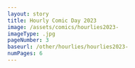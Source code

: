 ```yaml
---
layout: story
title: Hourly Comic Day 2023
image: /assets/comics/hourlies2023-
imageType: .jpg
pageNumber: 3
baseurl: /other/hourlies/hourlies2023-
numPages: 6
---
```

